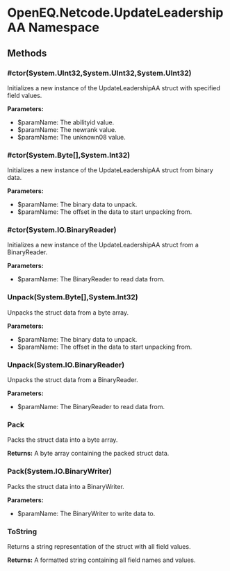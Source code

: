 ﻿# OpenEQ.Netcode.UpdateLeadershipAA Namespace

## Methods

### #ctor(System.UInt32,System.UInt32,System.UInt32)

Initializes a new instance of the UpdateLeadershipAA struct with specified field values.

**Parameters:**

- $paramName: The abilityid value.
- $paramName: The newrank value.
- $paramName: The unknown08 value.

### #ctor(System.Byte[],System.Int32)

Initializes a new instance of the UpdateLeadershipAA struct from binary data.

**Parameters:**

- $paramName: The binary data to unpack.
- $paramName: The offset in the data to start unpacking from.

### #ctor(System.IO.BinaryReader)

Initializes a new instance of the UpdateLeadershipAA struct from a BinaryReader.

**Parameters:**

- $paramName: The BinaryReader to read data from.

### Unpack(System.Byte[],System.Int32)

Unpacks the struct data from a byte array.

**Parameters:**

- $paramName: The binary data to unpack.
- $paramName: The offset in the data to start unpacking from.

### Unpack(System.IO.BinaryReader)

Unpacks the struct data from a BinaryReader.

**Parameters:**

- $paramName: The BinaryReader to read data from.

### Pack

Packs the struct data into a byte array.

**Returns:** A byte array containing the packed struct data.

### Pack(System.IO.BinaryWriter)

Packs the struct data into a BinaryWriter.

**Parameters:**

- $paramName: The BinaryWriter to write data to.

### ToString

Returns a string representation of the struct with all field values.

**Returns:** A formatted string containing all field names and values.


